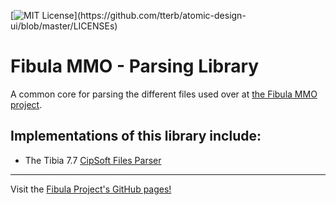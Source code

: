 [![MIT License](https://img.shields.io/apm/l/atomic-design-ui.svg?)](https://github.com/tterb/atomic-design-ui/blob/master/LICENSEs)

# Fibula MMO - Parsing Library

A common core for parsing the different files used over at [the Fibula MMO project](https://github.com/jlnunez89/fibula-mmo).

## Implementations of this library include:

- The Tibia 7.7 [CipSoft Files Parser](TO-BE-LINKED)

---

Visit the [Fibula Project's GitHub pages!](https://jlnunez89.github.io/fibula-mmo/index.html)
